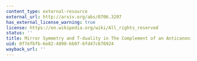 ```yaml
---
content_type: external-resource
external_url: http://arxiv.org/abs/0706.3207
has_external_license_warning: true
license: https://en.wikipedia.org/wiki/All_rights_reserved
status: ''
title: Mirror Symmetry and T-duality in The Complement of an Anticanonical Divisor
uid: 0f7efbfb-6e82-4890-bb07-6fd47c676924
wayback_url: ''
---
```

